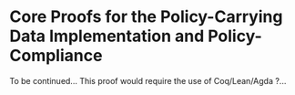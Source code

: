 # Core Proofs for the Policy-Carrying Data Implementation and Policy-Compliance

To be continued... This proof would require the use of Coq/Lean/Agda ?...
